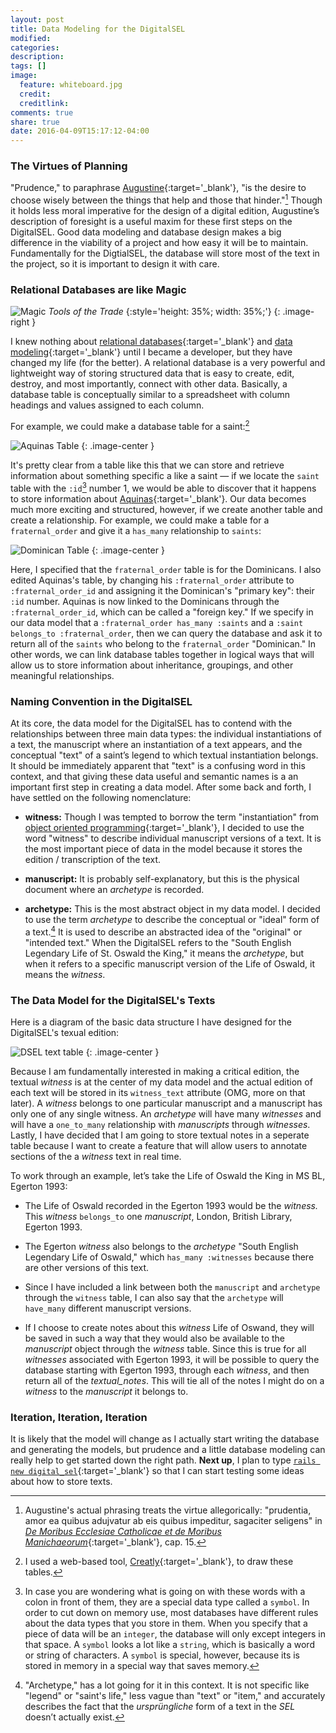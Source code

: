 ```yaml
---
layout: post
title: Data Modeling for the DigitalSEL
modified:
categories:
description:
tags: []
image:
  feature: whiteboard.jpg
  credit:
  creditlink:
comments: true
share: true
date: 2016-04-09T15:17:12-04:00
---
```


### The Virtues of Planning

"Prudence," to paraphrase [Augustine](https://en.wikipedia.org/wiki/Augustine_of_Hippo){:target='_blank'}, "is the desire to choose wisely between the things that help and those that hinder."[^1]
Though it holds less moral imperative for the design of a digital edition, Augustine’s description of foresight is a useful maxim for these first steps on the DigitalSEL. Good data modeling and database design makes a big difference in the viability of a project and how easy it will be to maintain. Fundamentally for the DigtialSEL, the database will store most of the text in the project, so it is important to design it with care.

### Relational Databases are like Magic

![Magic]({{site.url}}/images/magic.gif)
*Tools of the Trade*
{:style='height: 35%; width: 35%;'}
{: .image-right }

I knew nothing about [relational databases](https://en.wikipedia.org/wiki/Relational_database){:target='_blank'} and [data modeling](https://en.wikipedia.org/wiki/Data_modeling){:target='_blank'} until I became a developer, but they have changed my life (for the better). A relational database is a very powerful and lightweight way of storing structured data that is easy to create, edit, destroy, and most importantly, connect with other data. Basically, a database table is conceptually similar to a spreadsheet with column headings and values assigned to each column.

For example, we could make a database table for a saint:[^2]

![Aquinas Table]({{site.url}}/images/aquinas_table.png)
{: .image-center }

It's pretty clear from a table like this that we can store and retrieve information about something specific a like a saint — if we locate the `saint` table with the `:id`[^3] number 1, we would be able to discover that it happens to store information about [Aquinas](https://en.wikipedia.org/wiki/Thomas_Aquinas){:target='_blank'}. Our data becomes much more exciting and structured, however, if we create another table and create a relationship. For example, we could make a table for a `fraternal_order` and give it a `has_many` relationship to `saints`:

![Dominican Table]({{site.url}}/images/dominican_table.png)
{: .image-center }

Here, I specified that the `fraternal_order` table is for the Dominicans. I also edited Aquinas's table, by changing his `:fraternal_order` attribute to `:fraternal_order_id` and assigning it the Dominican's "primary key": their `:id` number. Aquinas is now linked to the Dominicans through the `:fraternal_order_id`, which can be called a "foreign key." If we specify in our data model that a `:fraternal_order has_many :saints` and a `:saint belongs_to :fraternal_order`, then we can query the database and ask it to return all of the `saints` who belong to the `fraternal_order` "Dominican." In other words, we can link database tables together in logical ways that will allow us to store information about inheritance, groupings, and other meaningful relationships.

### Naming Convention in the DigitalSEL

At its core, the data model for the DigitalSEL has to contend with the relationships between three main data types: the individual instantiations of a text, the manuscript where an instantiation of a text appears, and the conceptual "text" of a saint’s legend to which textual instantiation belongs. It should be immediately apparent that "text" is a confusing word in this context, and that giving these data useful and semantic names is a an important first step in creating a data model. After some back and forth, I have settled on the following nomenclature:

* **witness:** Though I was tempted to borrow the term "instantiation" from [object oriented programming](https://en.wikipedia.org/wiki/Object-oriented_programming){:target='_blank'}, I decided to use the word "witness" to describe individual manuscript versions of a text. It is the most important piece of data in the model because it stores the edition / transcription of the text.

* **manuscript:** It is probably self-explanatory, but this is the physical document where an *archetype* is recorded.

* **archetype:** This is the most abstract object in my data model. I decided to use the term *archetype* to describe the conceptual or "ideal" form of a text.[^4] It is used to describe an abstracted idea of the "original" or "intended text." When the DigitalSEL refers to the "South English Legendary Life of St. Oswald the King," it means the *archetype*, but when it refers to a specific manuscript version of the Life of Oswald, it means the *witness*.

### The Data Model for the DigitalSEL's Texts

Here is a diagram of the basic data structure I have designed for the DigitalSEL's texual edition:

![DSEL text table]({{site.url}}/images/dsel_table.png)
{: .image-center }

Because I am fundamentally interested in making a critical edition, the textual *witness* is at the center of my data model and the actual edition of each text will be stored in its `witness_text` attribute (OMG, more on that later). A *witness* belongs to one particular manuscript and a manuscript has only one of any single witness. An *archetype* will have many *witnesses* and will have a `one_to_many` relationship with *manuscripts* through *witnesses*. Lastly, I have decided that I am going to store textual notes in a seperate table because I want to create a feature that will allow users to annotate sections of the a *witness* text in real time.

To work through an example, let’s take the Life of Oswald the King in MS BL, Egerton 1993:

  * The Life of Oswald recorded in the Egerton 1993 would be the *witness.* This *witness* `belongs_to` one *manuscript*, London, British Library, Egerton 1993.

  * The Egerton *witness* also belongs to the *archetype* "South English Legendary Life of Oswald," which `has_many :witnesses` because there are other versions of this text.

  * Since I have included a link between both the `manuscript` and `archetype` through the `witness` table, I can also say that the `archetype` will `have_many` different manuscript versions.

  * If I choose to create notes about this *witness* Life of Oswand, they will be saved in such a way that they would also be available to the *manuscript* object through the *witness* table. Since this is true for all *witnesses* associated with Egerton 1993, it will be possible to query the database starting with Egerton 1993, through each *witness*, and then return all of the *textual_notes*. This will tie all of the notes I might do on a *witness* to the *manuscript* it belongs to.

### Iteration, Iteration, Iteration

It is likely that the model will change as I actually start writing the database and generating the models, but prudence and a little database modeling can really help to get started down the right path. **Next up**, I plan to type [`rails new digital_sel`](http://guides.rubyonrails.org/getting_started.html){:target='_blank'} so that I can start testing some ideas about how to store texts.

[^1]: Augustine's actual phrasing treats the virtue allegorically: "prudentia, amor ea quibus adujvatur ab eis quibus impeditur, sagaciter seligens" in [*De Moribus Ecclesiae Catholicae et de Moribus Manichaeorum*](http://www.documentacatholicaomnia.eu/04z/z_0354-0430__Augustinus__De_Moribus_Ecclesiae_Catholicae_et_de_Moribus_Manichaeorum__MLT.pdf.html){:target='_blank'}, cap. 15.
[^2]: I used a web-based tool, [Creatly](http://creately.com/){:target='_blank'}, to draw these tables.
[^3]: In case you are wondering what is going on with these words with a colon in front of them, they are a special data type called a `symbol`. In order to cut down on memory use, most databases have different rules about the data types that you store in them. When you specify that a piece of data will be an `integer`, the database will only except integers in that space. A `symbol` looks a lot like a `string`, which is basically a word or string of characters. A `symbol` is special, however, because its is stored in memory in a special way that saves memory.
[^4]: "Archetype," has a lot going for it in this context. It is not specific like "legend" or "saint's life," less vague than "text" or "item," and accurately describes the fact that the *ursprüngliche* form of a text in the *SEL* doesn’t actually exist.